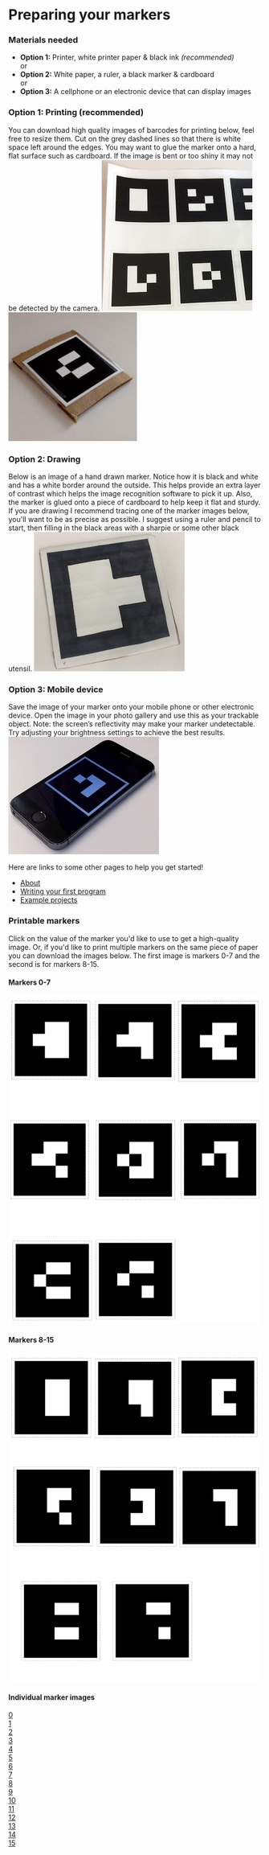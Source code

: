 # Preparing your markers


### Materials needed
*  __Option 1:__ Printer, white printer paper & black ink _(recommended)_  
or
*  __Option 2:__ White paper, a ruler, a black marker & cardboard   
or
*  __Option 3:__ A cellphone or an electronic device that can display images  

### Option 1: Printing (recommended)
You can download high quality images of barcodes for printing below, feel free to resize them.
Cut on the grey dashed lines so that there is white space left around the edges.
You may want to glue the marker onto a hard, flat surface such as cardboard. If the image is bent or too shiny it may not be detected by the camera.
![alt text](static/markers-printed.jpg)
![alt text](static/marker-cardboard.png)

### Option 2: Drawing
Below is an image of a hand drawn marker. Notice how it is black and white and has a white border around the outside. This helps provide an extra layer of contrast which helps the image recognition software to pick it up. Also, the marker is glued onto a piece of cardboard to help keep it flat and sturdy. If you are drawing I recommend tracing one of the marker images below, you'll want to be as precise as possible.  I suggest using a ruler and pencil to start, then filling in the black areas with a sharpie or some other black utensil.
![alt text](static/drawn_marker.jpg)


### Option 3: Mobile device
Save the image of your marker onto your mobile phone or other electronic device. Open the image in your photo gallery and use this as your trackable object. Note: the screen’s reflectivity may make your marker undetectable. Try adjusting your brightness settings to achieve the best results.  
![alt text](static/phone_marker.jpg)


Here are links to some other pages to help you get started!
* [About](./about)
* [Writing your first program](./program)  
* [Example projects](./examples)

### Printable markers
Click on the value of the marker you'd like to use to get a high-quality image. Or, if you'd like to print multiple markers on the same piece of paper you can download the images below. The first image is markers 0-7 and the second is for markers 8-15.  

#### Markers 0-7  
![alt text](static/AR_MARKER_CODES/0-7.png)

#### Markers 8-15  
![alt text](static/AR_MARKER_CODES/8-15.png)

#### Individual marker images
[0](static/AR_MARKER_CODES/00.png)  
[1](static/AR_MARKER_CODES/01.png)  
[2](static/AR_MARKER_CODES/02.png)  
[3](static/AR_MARKER_CODES/03.png)  
[4](static/AR_MARKER_CODES/04.png)  
[5](static/AR_MARKER_CODES/05.png)  
[6](static/AR_MARKER_CODES/06.png)  
[7](static/AR_MARKER_CODES/07.png)  
[8](static/AR_MARKER_CODES/08.png)  
[9](static/AR_MARKER_CODES/09.png)  
[10](static/AR_MARKER_CODES/10.png)  
[11](static/AR_MARKER_CODES/11.png)  
[12](static/AR_MARKER_CODES/12.png)  
[13](static/AR_MARKER_CODES/13.png)  
[14](static/AR_MARKER_CODES/14.png)  
[15](static/AR_MARKER_CODES/15.png)  

